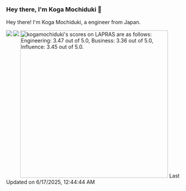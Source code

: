 ### Hey there, I'm Koga Mochiduki 👋

Hey there! I'm Koga Mochiduki, a engineer from Japan.

<a href="https://github.com/anuraghazra/github-readme-stats">
  <img align="left" src="https://github-readme-stats.vercel.app/api?username=KogaMochiduki&count_private=true&show_icons=true" />
</a>
<a href="https://github.com/anuraghazra/github-readme-stats">
  <img align="left" src="https://github-readme-stats.vercel.app/api/top-langs/?username=KogaMochiduki&layout=compact&hide=html,css,scss,mdx" />
</a>

<!--START_SECTION:lapras-card-->
<p ><a href="https://lapras.com/public/kogamochiduki" target="_blank" rel="noopener noreferrer"><img alt="kogamochiduki's scores on LAPRAS are as follows: Engineering: 3.47 out of 5.0, Business: 3.36 out of 5.0, Influence: 3.45 out of 5.0." src="https://lapras-card-generator.vercel.app/api/svg?e=3.47&b=3.36&i=3.45&b1=%23020E27&b2=%230E5593&i1=%23030E21&i2=%231688BF&l=en" width="400" ></a>  
Last Updated on 6/17/2025, 12:44:44 AM</p>
<!--END_SECTION:lapras-card-->
